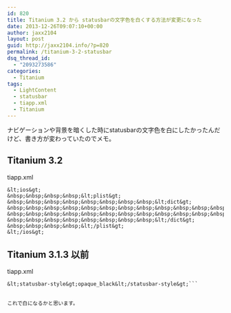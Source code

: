 ```yaml
---
id: 820
title: Titanium 3.2 から statusbarの文字色を白くする方法が変更になった
date: 2013-12-26T09:07:10+00:00
author: jaxx2104
layout: post
guid: http://jaxx2104.info/?p=820
permalink: /titanium-3-2-statusbar
dsq_thread_id:
  - "2093273586"
categories:
  - Titanium
tags:
  - LightContent
  - statusbar
  - tiapp.xml
  - Titanium
---
```

ナビゲーションや背景を暗くした時にstatusbarの文字色を白にしたかったんだけど、書き方が変わっていたのでメモ。

## Titanium 3.2

tiapp.xml

```
&lt;ios&gt;
&nbsp;&nbsp;&nbsp;&nbsp;&lt;plist&gt;
&nbsp;&nbsp;&nbsp;&nbsp;&nbsp;&nbsp;&nbsp;&nbsp;&lt;dict&gt;
&nbsp;&nbsp;&nbsp;&nbsp;&nbsp;&nbsp;&nbsp;&nbsp;&nbsp;&nbsp;&nbsp;&nbsp;&lt;key&gt;UIStatusBarStyle&lt;/key&gt;
&nbsp;&nbsp;&nbsp;&nbsp;&nbsp;&nbsp;&nbsp;&nbsp;&nbsp;&nbsp;&nbsp;&nbsp;&lt;string&gt;UIStatusBarStyleLightContent&lt;/string&gt;
&nbsp;&nbsp;&nbsp;&nbsp;&nbsp;&nbsp;&nbsp;&nbsp;&lt;/dict&gt;
&nbsp;&nbsp;&nbsp;&nbsp;&lt;/plist&gt;
&lt;/ios&gt;
```

## Titanium 3.1.3 以前

tiapp.xml

```
&lt;statusbar-style&gt;opaque_black&lt;/statusbar-style&gt;```


これで白になるかと思います。